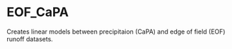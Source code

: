 # EOF_CaPA
Creates linear models between precipitaion (CaPA) and edge of field (EOF) runoff datasets. 
